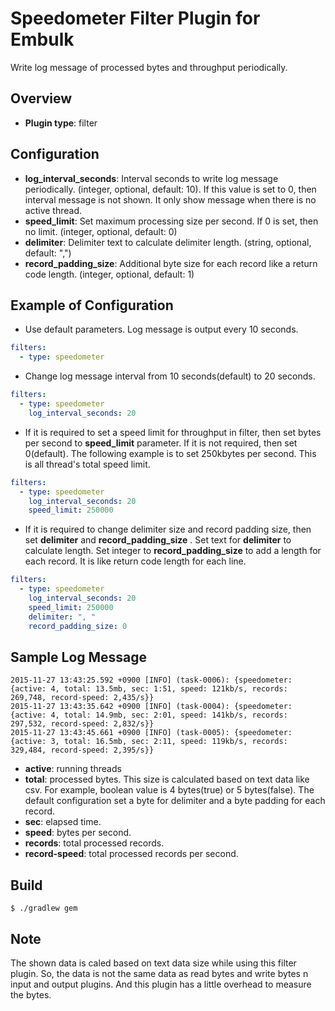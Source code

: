 # Speedometer Filter Plugin for Embulk

Write log message of processed bytes and throughput periodically.

## Overview

- **Plugin type**: filter

## Configuration

- **log_interval_seconds**: Interval seconds to write log message periodically. (integer, optional, default: 10). If this value is set to 0, then interval message is not shown. It only show message when there is no active thread.
- **speed_limit**: Set maximum processing size per second. If 0 is set, then no limit. (integer, optional, default: 0)
- **delimiter**: Delimiter text to calculate delimiter length. (string, optional, default: ",")
- **record_padding_size**: Additional byte size for each record like a return code length. (integer, optional, default: 1)

## Example of Configuration

- Use default parameters. Log message is output every 10 seconds.

```yaml
filters:
  - type: speedometer
```

- Change log message interval from 10 seconds(default) to 20 seconds.

```yaml
filters:
  - type: speedometer
    log_interval_seconds: 20
```

- If it is required to set a speed limit for throughput in filter, then set bytes per second to **speed_limit** parameter. If it is not required, then set 0(default). The following example is to set 250kbytes per second. This is all thread's total speed limit.

```yaml
filters:
  - type: speedometer
    log_interval_seconds: 20
    speed_limit: 250000
```

- If it is required to change delimiter size and record padding size, then set **delimiter** and **record_padding_size** . Set text for **delimiter** to calculate length. Set integer to **record_padding_size** to add a length for each record. It is like return code length for each line.

```yaml
filters:
  - type: speedometer
    log_interval_seconds: 20
    speed_limit: 250000
    delimiter: ", "
    record_padding_size: 0
```

## Sample Log Message

```
2015-11-27 13:43:25.592 +0900 [INFO] (task-0006): {speedometer: {active: 4, total: 13.5mb, sec: 1:51, speed: 121kb/s, records: 269,748, record-speed: 2,435/s}}
2015-11-27 13:43:35.642 +0900 [INFO] (task-0004): {speedometer: {active: 4, total: 14.9mb, sec: 2:01, speed: 141kb/s, records: 297,532, record-speed: 2,832/s}}
2015-11-27 13:43:45.661 +0900 [INFO] (task-0005): {speedometer: {active: 3, total: 16.5mb, sec: 2:11, speed: 119kb/s, records: 329,484, record-speed: 2,395/s}}
```

- **active**: running threads
- **total**: processed bytes. This size is calculated based on text data like csv. For example, boolean value is 4 bytes(true) or 5 bytes(false). The default configuration set a byte for delimiter and a byte padding for each record.
- **sec**: elapsed time.
- **speed**: bytes per second.
- **records**: total processed records.
- **record-speed**: total processed records per second.

## Build

```
$ ./gradlew gem
```

## Note

The shown data is caled based on text data size while using this filter plugin. So, the data is not the same data as read bytes and write bytes n input and output plugins. And this plugin has a little overhead to measure the bytes.


